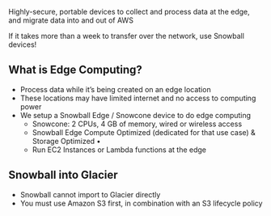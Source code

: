 
Highly-secure, portable devices to collect and process data at the edge, and migrate data into and out of AWS

If it takes more than a week to transfer over the network, use Snowball devices!

## What is Edge Computing?
- Process data while it’s being created on an edge location
- These locations may have limited internet and no access to computing power
- We setup a Snowball Edge / Snowcone device to do edge computing 
	- Snowcone: 2 CPUs, 4 GB of memory, wired or wireless access 
	- Snowball Edge Compute Optimized (dedicated for that use case) & Storage Optimized •
	- Run EC2 Instances or Lambda functions at the edge

## Snowball into Glacier
- Snowball cannot import to Glacier directly 
- You must use Amazon S3 first, in combination with an S3 lifecycle policy